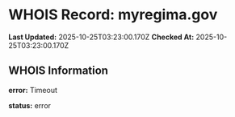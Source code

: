 # WHOIS Record: myregima.gov

**Last Updated:** 2025-10-25T03:23:00.170Z
**Checked At:** 2025-10-25T03:23:00.170Z

## WHOIS Information

**error:** Timeout

**status:** error

